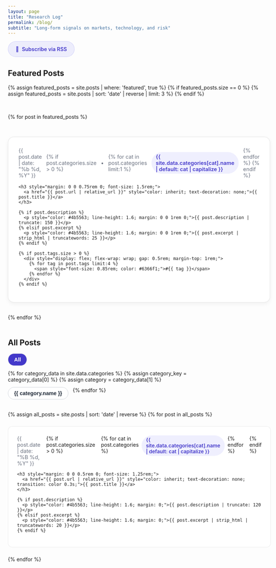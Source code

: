 ```yaml
---
layout: page
title: "Research Log"
permalink: /blog/
subtitle: "Long-form signals on markets, technology, and risk"
---
```


<div style="margin-bottom: 2rem;">
  <a href="{{ '/feed.xml' | relative_url }}" rel="noopener" target="_blank" style="display: inline-flex; align-items: center; gap: 0.5rem; padding: 0.75rem 1.25rem; background: rgba(99, 102, 241, 0.1); border: 1px solid rgba(99, 102, 241, 0.2); border-radius: 999px; text-decoration: none; font-weight: 600; color: #4338ca; transition: all 0.3s ease;">
    <span>📡</span>
    <span>Subscribe via RSS</span>
  </a>
</div>

## Featured Posts

<div class="posts-list" style="display: grid; gap: 2rem; margin-bottom: 3rem;">
  {% assign featured_posts = site.posts | where: 'featured', true %}
  {% if featured_posts.size == 0 %}
    {% assign featured_posts = site.posts | sort: 'date' | reverse | limit: 3 %}
  {% endif %}

  {% for post in featured_posts %}
  <article style="padding: 1.75rem; border: 1px solid rgba(0, 0, 0, 0.1); border-radius: 1rem; background: white; box-shadow: 0 4px 12px rgba(0, 0, 0, 0.05); transition: all 0.3s ease;">
    <div style="display: flex; align-items: center; gap: 0.75rem; margin-bottom: 1rem; font-size: 0.9rem; color: #6b7280;">
      <time datetime="{{ post.date | date_to_xmlschema }}">{{ post.date | date: "%b %d, %Y" }}</time>
      {% if post.categories.size > 0 %}
        <span>•</span>
        {% for cat in post.categories limit:1 %}
          <span style="padding: 0.25rem 0.75rem; border-radius: 999px; background: rgba(99, 102, 241, 0.1); color: #4338ca; font-weight: 600;">
            {{ site.data.categories[cat].name | default: cat | capitalize }}
          </span>
        {% endfor %}
      {% endif %}
    </div>

    <h3 style="margin: 0 0 0.75rem 0; font-size: 1.5rem;">
      <a href="{{ post.url | relative_url }}" style="color: inherit; text-decoration: none;">{{ post.title }}</a>
    </h3>

    {% if post.description %}
      <p style="color: #4b5563; line-height: 1.6; margin: 0 0 1rem 0;">{{ post.description | truncate: 150 }}</p>
    {% elsif post.excerpt %}
      <p style="color: #4b5563; line-height: 1.6; margin: 0 0 1rem 0;">{{ post.excerpt | strip_html | truncatewords: 25 }}</p>
    {% endif %}

    {% if post.tags.size > 0 %}
      <div style="display: flex; flex-wrap: wrap; gap: 0.5rem; margin-top: 1rem;">
        {% for tag in post.tags limit:4 %}
          <span style="font-size: 0.85rem; color: #6366f1;">#{{ tag }}</span>
        {% endfor %}
      </div>
    {% endif %}
  </article>
  {% endfor %}
</div>

## All Posts

<div class="category-filter" style="margin-bottom: 2rem;">
  <div style="display: flex; flex-wrap: wrap; gap: 0.75rem;" data-category-chips>
    <button type="button" style="padding: 0.5rem 1rem; border-radius: 999px; border: 1px solid #d1d5db; background: #4338ca; color: white; font-size: 0.9rem; cursor: pointer; font-weight: 600; transition: all 0.3s;" data-category="all" class="is-active">All</button>
    {% for category_data in site.data.categories %}
      {% assign category_key = category_data[0] %}
      {% assign category = category_data[1] %}
      <button type="button" style="padding: 0.5rem 1rem; border-radius: 999px; border: 1px solid #d1d5db; background: white; color: #1f2937; font-size: 0.9rem; cursor: pointer; font-weight: 600; transition: all 0.3s;" data-category="{{ category_key }}">{{ category.name }}</button>
    {% endfor %}
  </div>
</div>

<div class="posts-list" style="display: grid; gap: 1.5rem;">
  {% assign all_posts = site.posts | sort: 'date' | reverse %}
  {% for post in all_posts %}
  <article class="post-item" data-categories="{{ post.categories | join: ' ' }}" style="padding: 1.5rem; border: 1px solid rgba(0, 0, 0, 0.08); border-radius: 0.75rem; background: white; transition: all 0.3s ease;">
    <div style="display: flex; justify-content: space-between; align-items: start; gap: 1rem; margin-bottom: 0.75rem;">
      <time datetime="{{ post.date | date_to_xmlschema }}" style="font-size: 0.9rem; color: #6b7280;">{{ post.date | date: "%B %d, %Y" }}</time>
      {% if post.categories.size > 0 %}
        <div style="display: flex; gap: 0.5rem;">
          {% for cat in post.categories %}
            <span style="padding: 0.25rem 0.75rem; border-radius: 999px; background: rgba(99, 102, 241, 0.1); color: #4338ca; font-size: 0.85rem; font-weight: 600;">
              {{ site.data.categories[cat].name | default: cat | capitalize }}
            </span>
          {% endfor %}
        </div>
      {% endif %}
    </div>

    <h3 style="margin: 0 0 0.5rem 0; font-size: 1.25rem;">
      <a href="{{ post.url | relative_url }}" style="color: inherit; text-decoration: none; transition: color 0.3s;">{{ post.title }}</a>
    </h3>

    {% if post.description %}
      <p style="color: #4b5563; line-height: 1.6; margin: 0;">{{ post.description | truncate: 120 }}</p>
    {% elsif post.excerpt %}
      <p style="color: #4b5563; line-height: 1.6; margin: 0;">{{ post.excerpt | strip_html | truncatewords: 20 }}</p>
    {% endif %}
  </article>
  {% endfor %}
</div>

<script>
(function() {
  const chipContainer = document.querySelector('[data-category-chips]');
  const posts = Array.from(document.querySelectorAll('.post-item'));

  if (chipContainer && posts.length) {
    chipContainer.addEventListener('click', (event) => {
      const button = event.target.closest('button[data-category]');
      if (!button) return;

      const category = button.getAttribute('data-category');

      // Update active state
      chipContainer.querySelectorAll('button').forEach(btn => {
        btn.classList.remove('is-active');
        btn.style.background = 'white';
        btn.style.color = '#1f2937';
        btn.style.borderColor = '#d1d5db';
      });
      button.classList.add('is-active');
      button.style.background = '#4338ca';
      button.style.color = 'white';
      button.style.borderColor = '#4338ca';

      // Filter posts
      posts.forEach((post) => {
        const categories = post.getAttribute('data-categories') || '';
        const shouldShow = category === 'all' || categories.split(' ').includes(category);
        post.style.display = shouldShow ? '' : 'none';
      });
    });

    // Add hover effects
    chipContainer.querySelectorAll('button').forEach(btn => {
      btn.addEventListener('mouseenter', function() {
        if (!this.classList.contains('is-active')) {
          this.style.borderColor = '#4338ca';
          this.style.background = 'rgba(67, 56, 202, 0.05)';
        }
      });
      btn.addEventListener('mouseleave', function() {
        if (!this.classList.contains('is-active')) {
          this.style.borderColor = '#d1d5db';
          this.style.background = 'white';
        }
      });
    });
  }
})();
</script>

<style>
article h3 a:hover {
  color: #4338ca !important;
}

article:hover {
  transform: translateY(-2px);
  box-shadow: 0 8px 20px rgba(0, 0, 0, 0.08) !important;
  border-color: rgba(99, 102, 241, 0.2) !important;
}
</style>
